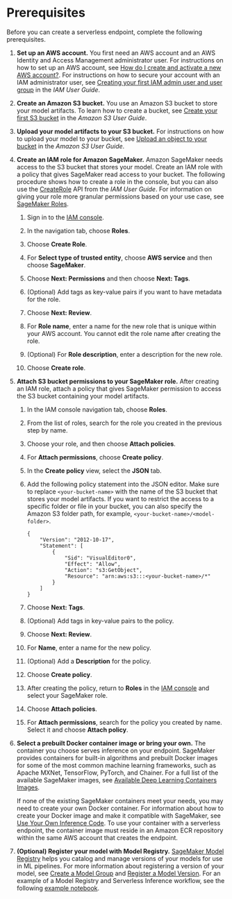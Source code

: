 # Prerequisites<a name="serverless-endpoints-prerequisites"></a>

Before you can create a serverless endpoint, complete the following prerequisites\.

1. **Set up an AWS account\.** You first need an AWS account and an AWS Identity and Access Management administrator user\. For instructions on how to set up an AWS account, see [How do I create and activate a new AWS account?](http://aws.amazon.com/premiumsupport/knowledge-center/create-and-activate-aws-account/)\. For instructions on how to secure your account with an IAM administrator user, see [Creating your first IAM admin user and user group](https://docs.aws.amazon.com/IAM/latest/UserGuide/getting-started_create-admin-group.html) in the *IAM User Guide*\.

1. **Create an Amazon S3 bucket\.** You use an Amazon S3 bucket to store your model artifacts\. To learn how to create a bucket, see [Create your first S3 bucket](https://docs.aws.amazon.com/AmazonS3/latest/userguide/creating-bucket.html) in the *Amazon S3 User Guide*\.

1. **Upload your model artifacts to your S3 bucket\.** For instructions on how to upload your model to your bucket, see [Upload an object to your bucket](https://docs.aws.amazon.com/AmazonS3/latest/userguide/uploading-an-object-bucket.html) in the *Amazon S3 User Guide*\.

1. **Create an IAM role for Amazon SageMaker\.** Amazon SageMaker needs access to the S3 bucket that stores your model\. Create an IAM role with a policy that gives SageMaker read access to your bucket\. The following procedure shows how to create a role in the console, but you can also use the [CreateRole](https://docs.aws.amazon.com/IAM/latest/APIReference/API_CreateRole.html) API from the *IAM User Guide*\. For information on giving your role more granular permissions based on your use case, see [SageMaker Roles](sagemaker-roles.md#sagemaker-roles-createmodel-perms)\.

   1. Sign in to the [IAM console](https://console.aws.amazon.com/iam/)\.

   1. In the navigation tab, choose **Roles**\.

   1. Choose **Create Role**\.

   1. For **Select type of trusted entity**, choose **AWS service** and then choose **SageMaker**\.

   1. Choose **Next: Permissions** and then choose **Next: Tags**\.

   1. \(Optional\) Add tags as key\-value pairs if you want to have metadata for the role\.

   1. Choose **Next: Review**\.

   1.  For **Role name**, enter a name for the new role that is unique within your AWS account\. You cannot edit the role name after creating the role\.

   1. \(Optional\) For **Role description**, enter a description for the new role\.

   1. Choose **Create role**\.

1. **Attach S3 bucket permissions to your SageMaker role\.** After creating an IAM role, attach a policy that gives SageMaker permission to access the S3 bucket containing your model artifacts\.

   1. In the IAM console navigation tab, choose **Roles**\.

   1. From the list of roles, search for the role you created in the previous step by name\.

   1. Choose your role, and then choose **Attach policies**\.

   1. For **Attach permissions**, choose **Create policy**\.

   1. In the **Create policy** view, select the **JSON** tab\.

   1. Add the following policy statement into the JSON editor\. Make sure to replace `<your-bucket-name>` with the name of the S3 bucket that stores your model artifacts\. If you want to restrict the access to a specific folder or file in your bucket, you can also specify the Amazon S3 folder path, for example, `<your-bucket-name>/<model-folder>`\.

      ```
      {
          "Version": "2012-10-17",
          "Statement": [
              {
                  "Sid": "VisualEditor0",
                  "Effect": "Allow",
                  "Action": "s3:GetObject",
                  "Resource": "arn:aws:s3:::<your-bucket-name>/*"
              }
          ]
      }
      ```

   1. Choose **Next: Tags**\.

   1. \(Optional\) Add tags in key\-value pairs to the policy\.

   1. Choose **Next: Review**\.

   1. For **Name**, enter a name for the new policy\.

   1. \(Optional\) Add a **Description** for the policy\.

   1. Choose **Create policy**\.

   1. After creating the policy, return to **Roles** in the [IAM console](https://console.aws.amazon.com/iam/) and select your SageMaker role\.

   1. Choose **Attach policies**\.

   1. For **Attach permissions**, search for the policy you created by name\. Select it and choose **Attach policy**\.

1. **Select a prebuilt Docker container image or bring your own\.** The container you choose serves inference on your endpoint\. SageMaker provides containers for built\-in algorithms and prebuilt Docker images for some of the most common machine learning frameworks, such as Apache MXNet, TensorFlow, PyTorch, and Chainer\. For a full list of the available SageMaker images, see [Available Deep Learning Containers Images](https://github.com/aws/deep-learning-containers/blob/master/available_images.md)\.

   If none of the existing SageMaker containers meet your needs, you may need to create your own Docker container\. For information about how to create your Docker image and make it compatible with SageMaker, see [Use Your Own Inference Code](your-algorithms-inference-main.md)\. To use your container with a serverless endpoint, the container image must reside in an Amazon ECR repository within the same AWS account that creates the endpoint\.

1. **\(Optional\) Register your model with Model Registry\.** [SageMaker Model Registry](model-registry.md) helps you catalog and manage versions of your models for use in ML pipelines\. For more information about registering a version of your model, see [Create a Model Group](model-registry-model-group.md) and [Register a Model Version](model-registry-version.md)\. For an example of a Model Registry and Serverless Inference workflow, see the following [example notebook](https://github.com/aws/amazon-sagemaker-examples/blob/main/serverless-inference/serverless-model-registry.ipynb)\.